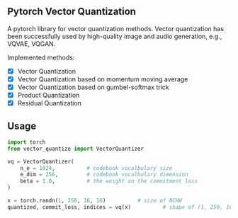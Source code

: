## Pytorch Vector Quantization
A pytorch library for vector quantization methods. 
Vector quantization has been successfully used by high-quality image and audio generation, e.g., VQVAE, VQGAN.

Implemented methods:
- [x] Vector Quantization
- [x] Vector Quantization based on momentum moving average
- [x] Vector Quantization based on gumbel-softmax trick
- [x] Product Quantization
- [x] Residual Quantization

## Usage

```python
import torch
from vector_quantize import VectorQuantizer

vq = VectorQuantizer(
    n_e = 1024,          # codebook vocalbulary size
    e_dim = 256,         # codebook vocalbulary dimension
    beta = 1.0,          # the weight on the commitment loss
)

x = torch.randn(1, 256, 16, 16)          # size of NCHW
quantized, commit_loss, indices = vq(x)          # shape of (1, 256, 16, 16), (1), (1, 16, 16)
```


